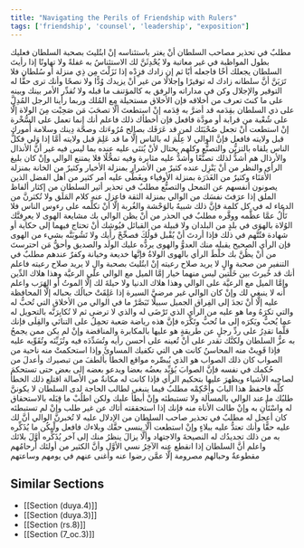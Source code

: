 ```yaml
---
title: "Navigating the Perils of Friendship with Rulers"
tags: ['friendship', 'counsel', 'leadership', "exposition"]
---
```


 مطلبٌ في تحذير مصاحب السلطان أنْ يغتر باستئناسه إنْ ابتُليتَ بصحبة السلطان فعليك بطول المواظبة في غير معاتبة ولا يُحْدِثَنَّ لك الاستئناسُ به غفلةً ولا تهاونًا  إذا رأيتَ السلطان يجعلك أخًا فاجعله أبًا ثم إن زادك فزِدْه  إذا نَزَلْتَ مِن ذِي منزلة أو سُلطان فلا تَرَيَنَّ أنَّ سلطانه زادك له توقيرًا وإجلالًا من غير أنْ يزيدك وُدًّا ولا نصحًا وأنك ترى حقًّا له التوقير والإجلال وكن في مداراته والرفق به كالمؤتنف ما قبله ولا تُقدِّر الأمر بينك وبينه على ما كنتَ تعرف من أخلاقه فإن الأخلاق مستحيلة مع المُلك وربما رأينا الرجل المُدِلَّ على ذي السلطان بقِدَمه قد أضرَّ به قِدَمه  إنْ استطعتَ ألَّا تصحَبَ مَن صَحِبْت مِنَ الولاة إلَّا على شُعْبة من قرابة أو مودَّة فافعل فإن أخطأك ذلك فاعلم أنك إنما تعمل على السُّخْرة  إنْ استطعت أنْ تجعل صُحْبَتَك لمن قد عَرَفَك بصالح مُرُوءَتك وصحَّة دِينك وسلامة أُمورك قبل ولايته فافعل  فإنَّ الوالي لا عِلْمَ له بالناس إلَّا ما قد عَلِمَ قبل ولايته أمَّا إذا وَلي فكلُّ الناس يلقاه بالتزيُّن والتصنُّع وكلهم يحتال لأنْ يُثنَى عليه عنده بما ليس فيه غير أنَّ الأنذال والأرذال هم أشدُّ لذلك تصنُّعًا وأشدُّ عليه مثابرة وفيه تمحُّلًا  فلا يمتنع الوالي  وإنْ كان بليغ الرأي والنظر  من أنْ يَنْزِل عنده كثيرٌ من الأشرار بمنزلة الأخيار وكثيرٌ من الخانة بمنزلة الأُمَنَاء وكثيرٌ من الغَدَرَة بمنزلة الأوفياء ويغَطَّى عليه أمر كثير من أهل الفضل الذين يصونون أنفسهم عن التمحل والتصنُّع
مطلبٌ في تحذير أثير السلطان من إكثار ألفاظ الملق إذا عرَفتَ نفسَك من الوالي بمنزلة الثقة فاعزل عنه كلام المَلَق ولا تُكثرنَّ من الدعاء له في كل كلمة فإنَّ ذلك شبيهٌ بالوَحْشة والغُربة إلَّا أنْ تكلِّمه على رءوس الناس فلا تَأْلُ عمَّا عظَّمه ووقَّره
مطلبٌ في الحذر من أنْ يظن الوالي بك مشايعة الهوى لا يعرِفنَّك الوُلاة بالهوَى في بلدٍ من البلدان ولا قبيلة من القبائل فيُوشِك أنْ تحتاج فيهما إلى حكاية أو شهادة فتُتَّهم في ذلك  فإذا أردتَ أنْ يُقْبل قولُكَ فصحِّحْ رأيك ولا تَشُوبَنَّه بشيء من الهوى فإن الرأي الصحيح يقبله منك العدوُّ والهوى يردُّه عليك الولَد والصديق  وأحقُّ مَن احترستَ من أنْ يظُنَّ بك خلْطَ الرأي بالهوى الولاةُ فإنَّها خديعة وخيانة وكفرٌ عندهم
مطلبٌ في التنفير من صحبة والٍ لا يريد صلاح رعيته إنْ ابتُليتَ بصحبة والٍ لا يريد صلاح رعيته فاعلم أنك قد خُيرتَ بين خَلَّتين ليس منهما خيار إمَّا الميل مع الوالي على الرعيَّة وهذا هلاك الدِّين  وإمَّا الميل مع الرعيَّة على الوالي وهذا هلاك الدنيا  ولا حيلةَ لك إلَّا الموتُ أو الهَرَب  واعلم أنه لا ينبغي لك  وإنْ كان الوالي غير مرضيَّ السيرة إذا عَلِقَتْ حبالُك بحباله  إلَّا المحافظة عليه إلَّا أنْ تجدَ إلى الفِراق الجميل سبيلًا  تَبَصَّرْ ما في الوالي من الأخلاق التي تُحبُّ له والتي تكرَهُ وما هو عليه من الرأي الذي تَرْضَى له والذي لا ترضى ثم لا تُكابِرَنَّه بالتحويل له عما يُحبُّ ويَكرَه إلى ما تُحبُّ وتَكْرَه فإنَّ هذه رياضة صَعبة تحمِلُ على التنائي والقِلَى  فإنك قلَّما تقدِرُ على ردِّ رجلٍ عن طريقةٍ هو عليها بالمكابرة والمناقضة وإنْ لم يكن ممن يجمحُ به عزُّ السلطان ولكنَّك تقدر على أنْ تُعينه على أحسن رأيه وتُسَدِّدَه فيه وتُزَيِّنَه وتُقَوِّيه عليه فإذا قَوِيتْ منه المحاسنُ كانت هي التي تكفيك المساوئَ وإذا استحكمتْ منه ناحية من الصواب كان ذلك الصواب هو الذي يُبصِّره مواقع الخطأ بألطفَ من تبصيرك وأعدلَ من حُكمك في نفسه فإنَّ الصوابَ يُؤيِّد بعضُه بعضا ويدعو بعضه إلى بعض حتى تستحكمَ لصاحبه الأشياء ويظهرَ عليها بتحكيم الرأي فإذا كانت له مكانةٌ من الأصالة اقتلع ذلك الخطأ كلَّه  فاحفظ هذا البابَ وأحْكِمْه
مطلبٌ فيما ينبغي لطالب الحاجة لدى السلطان لا يكوننَّ طلبُك ما عند الوالي بالمسألة ولا تستبطئه وإنْ أبطأ عليك ولكن اطلُبْ ما قِبَله بالاستحقاق له واسْتَأْنِ به وإنْ طالت الأناة منه فإنك إذا استحققته أتاك عن غير طلب وإنْ لم تستبطئه كان أعجل له
مطلبٌ في تحذير صاحب السلطان من الإدلال عليه لا تُخبرنَّ الوالي أنَّ لك عليه حقًّا وأنك تعتدُّ عليه ببلاءٍ وإنْ استطعت ألَّا ينسى حقَّك وبلاءك فافعل ولْيكُن ما يُذَكِّره به من ذلك تجديدُك له النصيحةَ والاجتهاد وألَّا يزالَ ينظرُ منك إلى آخر يُذَكِّره أوَّلَ بلائك  واعلم أنَّ السلطان إذا انقطع عنه الآخِرُ نسي الأوَّل وأنَّ الكثير من أولئك أرحامُهم مقطوعةٌ وحبالهم مصرومة إلَّا عمَّن رضوا عنه وأغنى عنهم في يومهم وساعتهم

## Similar Sections
- [[Section (duya.4)]]
 - [[Section (duya.3)]]
 - [[Section (rs.8)]]
 - [[Section (7_oc.3)]]
